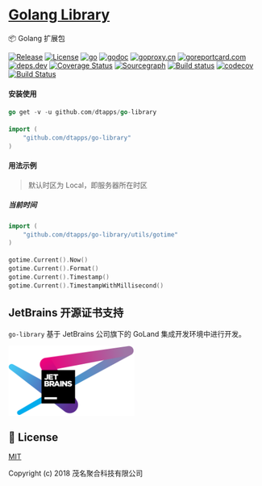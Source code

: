 <h1><a href="https://www.dtapp.net/">Golang Library</a></h1>

📦 Golang 扩展包

[comment]: <> (go)
[![Release](https://img.shields.io/github/release/dtapps/go-library.svg)](https://github.com/dtapps/go-library/releases/latest)
[![License](https://img.shields.io/github/license/mashape/apistatus.svg)](https://github.com/dtapps/go-library)
[![go](https://github.com/dtapps/go-library/actions/workflows/go.yml/badge.svg)](https://github.com/dtapps/go-library/actions/workflows/go.yml)
[![godoc](https://pkg.go.dev/badge/github.com/dtapps/go-library?status.svg)](https://pkg.go.dev/github.com/dtapps/go-library)
[![goproxy.cn](https://goproxy.cn/stats/github.com/dtapps/go-library/badges/download-count.svg)](https://goproxy.cn/stats/github.com/dtapps/go-library)
[![goreportcard.com](https://goreportcard.com/badge/github.com/dtapps/go-library)](https://goreportcard.com/report/github.com/dtapps/go-library)
[![deps.dev](https://img.shields.io/badge/deps-go-red.svg)](https://deps.dev/go/github.com%2Fdtapps%2Fgo-library)
[![Coverage Status](https://coveralls.io/repos/github/dtapps/go-library/badge.svg?branch=master)](https://coveralls.io/github/dtapps/go-library?branch=master)
[![Sourcegraph](https://sourcegraph.com/github.com/dtapps/go-library/-/badge.svg)](https://sourcegraph.com/github.com/dtapps/go-library?badge)
[![Build status](https://ci.appveyor.com/api/projects/status/d6rq6xynt8wkev5k?svg=true)](https://ci.appveyor.com/project/dtapps/go-library)
[![codecov](https://codecov.io/gh/dtapps/go-library/branch/master/graph/badge.svg?token=BrtbyKKPQX)](https://codecov.io/gh/dtapps/go-library)
[![Build Status](https://app.travis-ci.com/dtapps/go-library.svg?branch=master)](https://app.travis-ci.com/dtapps/go-library)


#### 安装使用

```go
go get -v -u github.com/dtapps/go-library

import (
    "github.com/dtapps/go-library"
)
```

#### 用法示例

> 默认时区为 Local，即服务器所在时区

##### 当前时间

```go
import (
	"github.com/dtapps/go-library/utils/gotime"
)

gotime.Current().Now()
gotime.Current().Format()
gotime.Current().Timestamp()
gotime.Current().TimestampWithMillisecond()
```

## JetBrains 开源证书支持

`go-library` 基于 JetBrains 公司旗下的 GoLand 集成开发环境中进行开发。

<a href="https://www.jetbrains.com/?from=kubeadm-ha" target="_blank">
<img src="https://raw.githubusercontent.com/panjf2000/illustrations/master/jetbrains/jetbrains-variant-4.png" width="250" align="middle"/>
</a>

## 🔑 License

[MIT](https://github.com/dtapps/go-library/blob/master/LICENSE)

Copyright (c) 2018 茂名聚合科技有限公司